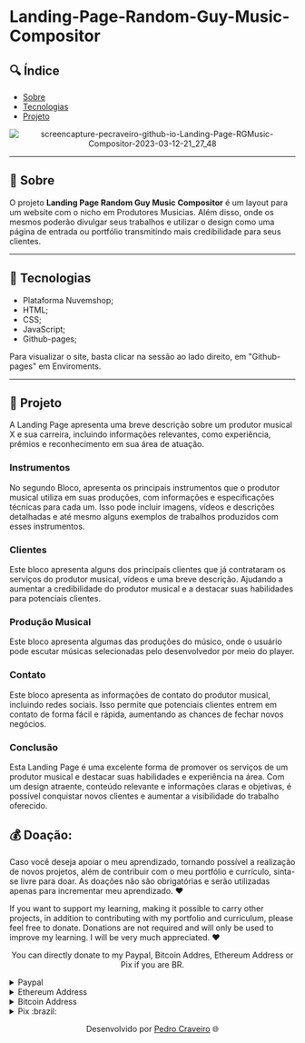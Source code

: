 # Landing-Page-Random-Guy-Music-Compositor

## 🔍 Índice
- [Sobre](#-sobre)
- [Tecnologias](#-tecnologias)
- [Projeto](#-Projeto)

<div align="center">
  

  ![screencapture-pecraveiro-github-io-Landing-Page-RGMusic-Compositor-2023-03-12-21_27_48](https://user-images.githubusercontent.com/79882049/224588172-810b6157-c9ec-4c57-8907-51c3bfa0cc77.png)


</div>



---

## 📑 Sobre

O projeto **Landing Page Random Guy Music Compositor** é um layout para um website com o nicho em Produtores Musicias. Além disso, onde os mesmos poderão divulgar seus trabalhos e utilizar o design como uma página de entrada ou portfólio transmitindo mais credibilidade para seus clientes. 

---

## 📑 Tecnologias

- Plataforma Nuvemshop;
- HTML;
- CSS;
- JavaScript;
- Github-pages;

Para visualizar o site, basta clicar na sessão ao lado direito, em "Github-pages" em Enviroments.

---

## 📑 Projeto

A Landing Page apresenta uma breve descrição sobre um produtor musical X e sua carreira, incluindo informações relevantes, como experiência, prêmios e reconhecimento em sua área de atuação.

### Instrumentos
No segundo Bloco, apresenta os principais instrumentos que o produtor musical utiliza em suas produções, com informações e especificações técnicas para cada um. Isso pode incluir imagens, vídeos e descrições detalhadas e até mesmo alguns exemplos de trabalhos produzidos com esses instrumentos.

### Clientes
Este bloco apresenta alguns dos principais clientes que já contrataram os serviços do produtor musical, vídeos e uma breve descrição. Ajudando a aumentar a credibilidade do produtor musical e a destacar suas habilidades para potenciais clientes.

### Produção Musical
Este bloco apresenta algumas das produções do músico, onde o usuário pode escutar músicas selecionadas pelo desenvolvedor por meio do player.

### Contato
Este bloco apresenta as informações de contato do produtor musical, incluindo redes sociais. Isso permite que potenciais clientes entrem em contato de forma fácil e rápida, aumentando as chances de fechar novos negócios.


### Conclusão
Esta Landing Page é uma excelente forma de promover os serviços de um produtor musical e destacar suas habilidades e experiência na área. Com um design atraente, conteúdo relevante e informações claras e objetivas, é possível conquistar novos clientes e aumentar a visibilidade do trabalho oferecido.

## 💰 Doação:

Caso você deseja apoiar o meu aprendizado, tornando possível a realização de novos projetos, além de contribuir com o meu portfólio e currículo, sinta-se livre para doar. As doações não são obrigatórias e serão utilizadas apenas para incrementar meu aprendizado. ❤️ 

If you want to support my learning, making it possible to carry other projects, in addition to contributing with my portfolio and curriculum, please feel free to donate. Donations are not required and will only be used to improve my learning. I will be very much appreciated. ❤️ 

<p align="center">You can directly donate to my Paypal, Bitcoin Addres, Ethereum Address or Pix if you are BR.</p>

<details>
  <summary>Paypal</summary>
    
  ```
  https://www.paypal.com/donate/?hosted_button_id=GU7G48HXEEXXE
  ```
</details>

<details>
  <summary>Ethereum Address</summary>
    
  ```
  0x76E8b1257BedD02bC38E476F296123fCecEA83E4
  ```
</details>

<details>
  <summary>Bitcoin Address</summary>
    
  ```
  14jRUvJEEQsdg9TSQ7gH5FJJGjt3aBc3yh
  ```
</details>

<details>
  <summary>Pix :brazil:</summary>
    
  ```
  da938ec7-d485-418b-8dcc-8a2fc11f9531
  ```
</details>

<p align="center">Desenvolvido por <a href ="https://www.linkedin.com/in/pecraveiro/">Pedro Craveiro</a> 🌐</p>
